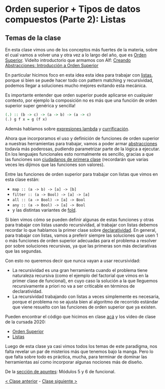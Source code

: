 # Orden superior + Tipos de datos compuestos (Parte 2): Listas

## Temas de la clase

En esta clase vimos uno de los conceptos más fuertes de la materia, sobre el cual vamos a volver una y otra vez a lo largo del año, que es [Orden Superior](http://wiki.uqbar.org/wiki/articles/orden-superior.html). Videíto introductorio que armamos con Alf: [Creando Abstracciones: Introducción a Orden Superior](https://www.youtube.com/watch?v=mSJdiZ-0pXk&list=PL2xYJ49ov_dc1hCGcRMvu8VU3jexRUjf3&index=6)

En particular hicimos foco en esta idea esta idea para trabajar con [listas](http://wiki.uqbar.org/wiki/articles/tipos-de-haskell.html), porque si bien se puede hacer todo con pattern matching y recursividad, podemos llegar a soluciones mucho mejores evitando esta mecánica.

Es importante entender que orden superior puede aplicarse en cualquier contexto, por ejemplo la composición no es más que una función de orden superior super genérica y sencilla!

```Haskell
(.) :: (b -> c) -> (a -> b) -> (a -> c)
(.) g f x = g (f x)
```

Además hablamos sobre [expresiones lambda](http://wiki.uqbar.org/wiki/articles/expresiones-lambda.html) y [currificación](http://wiki.uqbar.org/wiki/articles/currificacion.html).

Ahora que incorporamos el uso y definición de funciones de orden superior a nuestras herramientas para trabajar, vamos a poder armar [abstracciones](http://wiki.uqbar.org/wiki/articles/abstraccion.html) todavía más poderosas, pudiendo parametrizar parte de la lógica a ejecutar. En los lenguajes funcionales esto normalmente es sencillo, gracias a que las funciones son [ciudadanos de primera clase](https://en.wikipedia.org/wiki/First-class_citizen) (recordarán que varias veces les dijimos que las funciones son valores).

Entre las funciones de orden superior para trabajar con listas que vimos en esta clase están:
- `map :: (a -> b) -> [a] -> [b]`
- `filter :: (a -> Bool) -> [a] -> [a]`
- `all :: (a -> Bool) -> [a] -> Bool`
- `any :: (a -> Bool) -> [a] -> Bool`
- y las distintas variantes de [fold](http://wiki.uqbar.org/wiki/articles/fold.html).

Si bien vimos cómo se pueden definir algunas de estas funciones y otras para trabajar con listas usando recursividad, al trabajar con listas debemos recordar lo que hablamos la primer clase sobre [declaratividad](http://wiki.uqbar.org/wiki/articles/declaratividad.html). En general, para trabajar con listas, vamos a preferir siempre las soluciones que usen 1 o más funciones de orden superior adecuadas para el problema a resolver por sobre soluciones recursivas, ya que las primeras son más declarativas que las segundas.

Con esto no queremos decir que nunca vayan a usar recursividad:
- La recursividad es una gran herramienta cuando el problema tiene naturaleza recursiva (como el ejemplo del factorial que vimos en la primer clase de funcional), en cuyo caso la solución a la que lleguemos recursivamente a priori no va a ser criticable en términos de declaratividad.
- La recursividad trabajando con listas a veces simplemente es necesaria, porque el problema no se ajusta bien al algoritmo de recorrido estándar que viene resuelto con las funciones de orden superior que ya existen.

Pueden encontrar el código que hicimos en clase [acá](https://github.com/pdep-mit/ejemplos-de-clase-haskell/blob/master/src/Clase4.hs) y los video de clase de la cursada 2020:
- [Orden Superior](https://www.youtube.com/watch?v=Gl22i9u-keM&list=PL2xYJ49ov_dc1hCGcRMvu8VU3jexRUjf3)
- [Listas](https://www.youtube.com/watch?v=7fbSKZdQ5c8&list=PL2xYJ49ov_dc1hCGcRMvu8VU3jexRUjf3)

Luego de esta clase ya casi vimos todos los temas de este paradigma, nos falta revelar un par de misterios más que tenemos bajo la manga. Pero lo que falta sobre todo es práctica, mucha, para terminar de dominar las herramientas así como incorporar algunas nociones más de diseño.

De la [sección de apuntes](http://www.pdep.com.ar/material/apuntes): Módulos 5 y 6 de funcional.

[< Clase anterior](https://github.com/pdep-mit/bitacora-de-clase/blob/master/clase-06.md) - [Clase siguiente >](https://github.com/pdep-mit/bitacora-de-clase/blob/master/clase-08.md)
